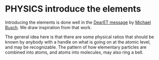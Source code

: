 # PHYSICS introduce the elements

Introducing the elements is done well in the [DearET message](https://web.archive.org/web/20161017192136/http://www.dearet.org/testing-a-message) by [Michael Busch](https://seti.org/our-scientists/michael-busch).  We draw inspiration from that work.

The general idea here is that there are some physical ratios that should be known by
anybody with a handle on what is going on at the atomic level, and may be recognizable.
The pattern of how elementary particles are combined into atoms, and atoms into
molecules, may also ring a bell.
